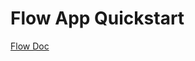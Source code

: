 # Flow App Quickstart

[Flow Doc](https://docs.onflow.org/flow-js-sdk/flow-app-quickstart#extra-credit---adding-an-interface-that-uses-our-functions)


